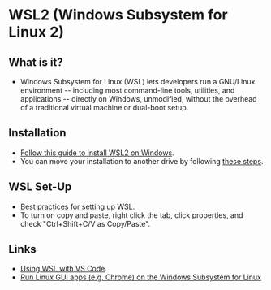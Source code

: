 # WSL2 (Windows Subsystem for Linux 2)

## What is it?
- Windows Subsystem for Linux (WSL) lets developers run a GNU/Linux environment -- including most command-line tools, utilities, and applications -- directly on Windows, unmodified, without the overhead of a traditional virtual machine or dual-boot setup.

## Installation
- [Follow this guide to install WSL2 on Windows](https://learn.microsoft.com/en-us/windows/wsl/install).
- You can move your installation to another drive by following [these steps](https://dev.to/mefaba/installing-wsl-on-another-drive-in-windows-5c4a).

## WSL Set-Up
- [Best practices for setting up WSL](https://learn.microsoft.com/en-us/windows/wsl/setup/environment).
- To turn on copy and paste, right click the tab, click properties, and check "Ctrl+Shift+C/V as Copy/Paste".

## Links
- [Using WSL with VS Code](https://learn.microsoft.com/en-us/windows/wsl/tutorials/wsl-vscode).
- [Run Linux GUI apps (e.g. Chrome) on the Windows Subsystem for Linux](https://learn.microsoft.com/en-us/windows/wsl/tutorials/gui-apps)


